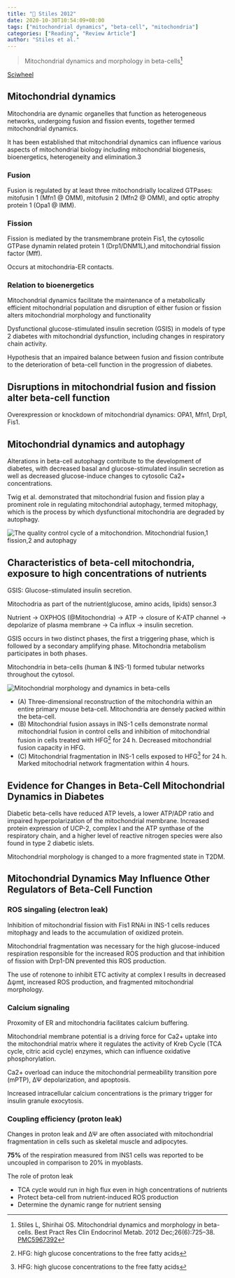 ```yaml
---
title: "📒 Stiles 2012"
date: 2020-10-30T10:54:09+08:00
tags: ["mitochondrial dynamics", "beta-cell", "mitochondria"]
categories: ["Reading", "Review Article"]
author: "Stiles et al."
---
```


> Mitochondrial dynamics and morphology in beta-cells[^1]

[^1]: Stiles L, Shirihai OS. Mitochondrial dynamics and morphology in beta-cells. Best Pract Res Clin Endocrinol Metab. 2012 Dec;26(6):725–38.  [PMC5967392](http://www.ncbi.nlm.nih.gov/pmc/articles/PMC5967392)

[Sciwheel](https://sciwheel.com/work/#/items/6050486)

<!--more-->

## Mitochondrial dynamics

Mitochondria are dynamic organelles that function as heterogeneous networks, undergoing fusion and fission events, together termed mitochondrial dynamics.

It has been established that mitochondrial dynamics can influence various aspects of mitochondrial biology including mitochondrial biogenesis, bioenergetics, heterogeneity and elimination.3

### Fusion

Fusion is regulated by at least three mitochondrially localized GTPases: mitofusin 1 (Mfn1 @ OMM), mitofusin 2 (Mfn2 @ OMM), and optic atrophy protein 1 (Opa1 @ IMM).

### Fission

Fission is mediated by the transmembrane protein Fis1, the cytosolic GTPase dynamin related protein 1 (Drp1/DNM1L),and mitochondrial fission factor (Mff).

Occurs at mitochondria-ER contacts.

### Relation to bioenergetics

Mitochondrial dynamics facilitate the maintenance of a metabolically efficient mitochondrial population and disruption of either fusion or fission alters mitochondrial morphology and functionality

Dysfunctional glucose-stimulated insulin secretion (GSIS) in models of type 2 diabetes with mitochondrial dysfunction, including changes in respiratory chain activity.

Hypothesis that an impaired balance between fusion and fission contribute to the deterioration of beta-cell function in the progression of diabetes.

## Disruptions in mitochondrial fusion and fission alter beta-cell function

Overexpression or knockdown of mitochondrial dynamics: OPA1, Mfn1, Drp1, Fis1.

## Mitochondrial dynamics and autophagy

Alterations in beta-cell autophagy contribute to the development of diabetes, with decreased basal and glucose-stimulated insulin secretion as well as decreased glucose-induce changes to cytosolic Ca2+ concentrations.

Twig et al. demonstrated that mitochondrial fusion and fission play a prominent role in regulating mitochondrial autophagy, termed mitophagy, which is the process by which dysfunctional mitochondria are degraded by autophagy.

![](https://ars.els-cdn.com/content/image/1-s2.0-S1521690X12000656-gr2_lrg.jpg "The quality control cycle of a mitochondrion. Mitochondrial fusion,1 fission,2 and autophagy")

## Characteristics of beta-cell mitochondria, exposure to high concentrations of nutrients

GSIS: Glucose-stimulated insulin secretion.

Mitochodria as part of the nutrient(glucose, amino acids, lipids) sensor.3

Nutrient -> OXPHOS (@Mitochondria) -> ATP -> closure of K-ATP channel -> depolarize of plasma membrane -> Ca influx -> insulin secretion.

GSIS occurs in two distinct phases, the first a triggering phase, which is followed by a secondary amplifying phase. Mitochondria metabolism participates in both phases.

Mitochondria in beta-cells (human & INS-1) formed tubular networks throughout the cytosol.

![](https://ars.els-cdn.com/content/image/1-s2.0-S1521690X12000656-gr1_lrg.jpg "Mitochondrial morphology and dynamics in beta-cells")

- (A) Three-dimensional reconstruction of the mitochondria within an entire primary mouse beta-cell. Mitochondria are densely packed within the beta-cell.
- (B) Mitochondrial fusion assays in INS-1 cells demonstrate normal mitochondrial fusion in control cells and inhibition of mitochondrial fusion in cells treated with HFG[^HFG] for 24 h. Decreased mitochondrial fusion capacity in HFG.
- (C) Mitochondrial fragmentation in INS-1 cells exposed to HFG[^HFG] for 24 h. Marked mitochodrial network fragmentation within 4 hours.

[^HFG]: HFG: high glucose concentrations to the free fatty acids

## Evidence for Changes in Beta-Cell Mitochondrial Dynamics in Diabetes

Diabetic beta-cells have reduced ATP levels, a lower ATP/ADP ratio and impaired hyperpolarization of the mitochondrial membrane. Increased protein expression of UCP-2, complex I and the ATP synthase of the respiratory chain, and a higher level of reactive nitrogen species were also found in type 2 diabetic islets.

Mitochondrial morphology is changed to a more fragmented state in T2DM.

## Mitochondrial Dynamics May Influence Other Regulators of Beta-Cell Function

### ROS singaling (electron leak)

Inhibition of mitochondrial fission with Fis1 RNAi in INS-1 cells reduces mitophagy and leads to the accumulation of oxidized protein.

Mitochondrial fragmentation was necessary for the high glucose-induced respiration responsible for the increased ROS production and that inhibition of fission with Drp1-DN prevented this ROS production.

The use of rotenone to inhibit ETC activity at complex I results in decreased ∆ψmt, increased ROS production, and fragmented mitochondrial morphology.

### Calcium signaling

Proxomity of ER and mitochondria facilitates calcium buffering.

Mitochondrial membrane potential is a driving force for Ca2+ uptake into the mitochondrial matrix where it regulates the activity of Kreb Cycle (TCA cycle, citric acid cycle) enzymes, which can influence oxidative phosphorylation.

Ca2+ overload can induce the mitochondrial permeability transition pore (mPTP), ΔΨ depolarization, and apoptosis.

Increased intracellular calcium concentrations is the primary trigger for insulin granule exocytosis.

### Coupling efficiency (proton leak)

Changes in proton leak and ΔΨ are often associated with mitochondrial fragmentation in cells such as skeletal muscle and adipocytes.

**75%** of the respiration measured from INS1 cells was reported to be uncoupled in comparison to 20% in myoblasts.

The role of proton leak
- TCA cycle would run in high flux even in high concentrations of nutrients
- Protect beta-cell from nutrient-induced ROS production
- Determine the dynamic range for nutrient sensing
